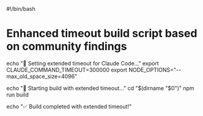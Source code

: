 #!/bin/bash
# Enhanced timeout build script based on community findings

echo "🔧 Setting extended timeout for Claude Code..."
export CLAUDE_COMMAND_TIMEOUT=300000
export NODE_OPTIONS="--max_old_space_size=4096"

echo "🚀 Starting build with extended timeout..."
cd "$(dirname "$0")"
npm run build

echo "✅ Build completed with extended timeout!"